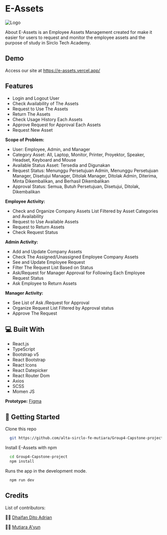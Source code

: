 
# E-Assets

![Logo](https://cdn.freelogodesign.org/files/508cd32b6e024b2cb3681aa96cf1afad/thumb/logo_200x200.png?v=637819523170000000)


About E-Assets is an Employee Assets Management created for make it easier for users to request and monitor the employee assets and the purpose of study in Sirclo Tech Academy.


##  Demo

Access our site at https://e-assets.vercel.app/

## Features

- Login and Logout User
- Check Availability of The Assets
- Request to Use The Assets
- Return The Assets
- Check Usage History Each Assets
- Approve Request for Approval Each Assets
- Request New Asset

**Scope of Problem:**
- User: Employee, Admin, and Manager 
- Category Asset: All, Laptop, Monitor, Printer, Proyektor, Speaker, Headset, Keyboard and Mouse
- Available Status Asset: Tersedia and Digunakan
- Request Status: Menunggu Persetujuan Admin, Menunggu Persetujuan Manager, Disetujui Manager, Ditolak Manager, Ditolak Admin, Diterima, Minta Dikembalikan, and Berhasil Dikembalikan
- Approval Status: Semua, Butuh Persetujuan, Disetujui, Ditolak, Dikembalikan

**Employee Activity:**
- Check and Organize Company Assets List Filtered by Asset Categories and Availability
- Request to Use Available Assets
- Request to Return Assets
- Check Request Status

**Admin Activity:**
- Add and Update Company Assets
- Check The Assigned/Unassigned Employee Company Assets
- See and Update Employee Request
- Filter The Request List Based on Status
- Ask/Request for Manager Approval for Following Each Employee Request Status
- Ask Employee to Return Assets

**Manager Activity:**
- See List of Ask /Request for Approval
- Organize Request List Filtered by Approval status
- Approve The Request

## 💻 Built With

- React.js
- TypeScript
- Bootstrap v5
- React Bootstrap
- React Icons
- React Datepicker
- React Router Dom
- Axios
- SCSS
- Momen JS

**Prototype:** [Figma](https://www.figma.com/file/SDAqY0zgggzCASzzbHQjvZ/Capstone---E-Assets?node-id=0%3A1)

## 🚀 Getting Started

Clone this repo

```bash
  git https://github.com/alta-sirclo-fe-mutiara/Group4-Capstone-project.git

```

Install E-Assets with npm

```bash
  cd Group4-Capstone-project
  npm install
```

Runs the app in the development mode.

```bash
  npm run dev
```

## Credits

List of contributors:

👨‍💻 [Dhaifan Dito Adrian](https://github.com/dhaifandito)

👩‍💻 [Mutiara A'yun](https://github.com/mayun19)

